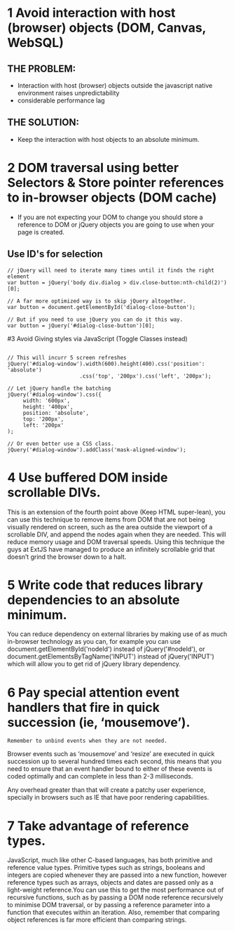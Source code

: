 # 1 Avoid interaction with host (browser) objects (DOM, Canvas, WebSQL)

## THE PROBLEM:

- Interaction with host (browser) objects outside the javascript native environment raises unpredictability
- considerable performance lag

## THE SOLUTION:

- Keep the interaction with host objects to an absolute minimum.



# 2 DOM traversal using better Selectors & Store pointer references to in-browser objects (DOM cache)

- If you are not expecting your DOM to change you should store a reference to DOM or jQuery objects you are going to use when your page is created.

## Use ID's for selection

```
// jQuery will need to iterate many times until it finds the right element
var button = jQuery('body div.dialog > div.close-button:nth-child(2)')[0];

// A far more optimized way is to skip jQuery altogether.
var button = document.getElementById('dialog-close-button');

// But if you need to use jQuery you can do it this way.
var button = jQuery('#dialog-close-button')[0];
```

#3 Avoid Giving styles via JavaScript (Toggle Classes instead)

```

// This will incurr 5 screen refreshes
jQuery('#dialog-window').width(600).height(400).css('position': 'absolute')
                       .css('top', '200px').css('left', '200px');

// Let jQuery handle the batching
jQuery('#dialog-window').css({
     width: '600px',
     height: '400px',
     position: 'absolute',
     top: '200px',
     left: '200px'
);

// Or even better use a CSS class.
jQuery('#dialog-window').addClass('mask-aligned-window');

```

# 4 Use buffered DOM inside scrollable DIVs.
This is an extension of the fourth point above (Keep HTML super-lean), you can use this technique to remove items from DOM that are not being visually rendered on screen, such as the area outside the viewport of a scrollable DIV, and append the nodes again when they are needed. This will reduce memory usage and DOM traversal speeds. Using this technique the guys at ExtJS have managed to produce an infinitely scrollable grid that doesn’t grind the browser down to a halt.

# 5 Write code that reduces library dependencies to an absolute minimum.

You can reduce dependency on external libraries by making use of as much in-browser technology as you can, for example you can use document.getElementById('nodeId') instead of jQuery('#nodeId'), or document.getElementsByTagName('INPUT') instead of jQuery('INPUT') which will allow you to get rid of jQuery library dependency.

# 6 Pay special attention event handlers that fire in quick succession (ie, ‘mousemove’).

```
Remember to unbind events when they are not needed.
```

Browser events such as ‘mousemove’ and ‘resize’ are executed in quick succession up to several hundred times each second, this means that you need to ensure that an event handler bound to either of these events is coded optimally and can complete in less than 2-3 milliseconds.

Any overhead greater than that will create a patchy user experience, specially in browsers such as IE that have poor rendering capabilities.

# 7 Take advantage of reference types.
JavaScript, much like other C-based languages, has both primitive and reference value types. Primitive types such as strings, booleans and integers are copied whenever they are passed into a new function, however reference types such as arrays, objects and dates are passed only as a light-weight reference.You can use this to get the most performance out of recursive functions, such as by passing a DOM node reference recursively to minimise DOM traversal, or by passing a reference parameter into a function that executes within an iteration. Also, remember that comparing object references is far more efficient than comparing strings.